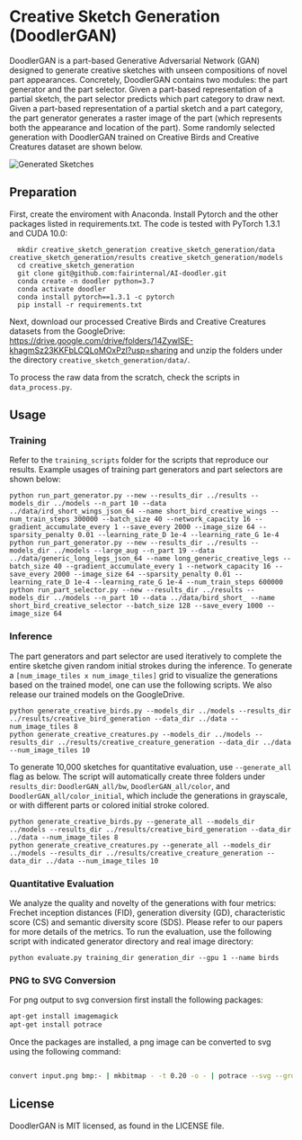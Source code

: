 # Creative Sketch Generation (DoodlerGAN)

DoodlerGAN is a part-based Generative Adversarial Network (GAN) designed to generate creative sketches with unseen compositions of novel part appearances. Concretely, DoodlerGAN contains two modules: the part generator and the part selector. Given a part-based representation of a partial sketch, the part selector predicts which part category to draw next. Given a part-based representation of a partial sketch and a part category, the part generator generates a raster image of the part (which represents both the appearance and location of the part). Some randomly selected generation with DoodlerGAN trained on Creative Birds and Creative Creatures dataset are shown below.

![Generated Sketches](figs/generation.png)

## Preparation

First, create the enviroment with Anaconda. Install Pytorch and the other packages listed in requirements.txt. The code is tested with PyTorch 1.3.1 and CUDA 10.0:

```
  mkdir creative_sketch_generation creative_sketch_generation/data creative_sketch_generation/results creative_sketch_generation/models
  cd creative_sketch_generation
  git clone git@github.com:fairinternal/AI-doodler.git
  conda create -n doodler python=3.7
  conda activate doodler
  conda install pytorch==1.3.1 -c pytorch
  pip install -r requirements.txt
```

Next, download our processed Creative Birds and Creative Creatures datasets from the GoogleDrive: https://drive.google.com/drive/folders/14ZywlSE-khagmSz23KKFbLCQLoMOxPzl?usp=sharing and unzip the folders under the directory `creative_sketch_generation/data/`.

To process the raw data from the scratch, check the scripts in `data_process.py`.

## Usage

### Training

Refer to the `training_scripts` folder for the scripts that reproduce our results. Example usages of training part generators and part selectors are shown below:

```
python run_part_generator.py --new --results_dir ../results --models_dir ../models --n_part 10 --data ../data/ird_short_wings_json_64 --name short_bird_creative_wings --num_train_steps 300000 --batch_size 40 --network_capacity 16 --gradient_accumulate_every 1 --save_every 2000 --image_size 64 --sparsity_penalty 0.01 --learning_rate_D 1e-4 --learning_rate_G 1e-4
python run_part_generator.py --new --results_dir ../results --models_dir ../models --large_aug --n_part 19 --data ../data/generic_long_legs_json_64 --name long_generic_creative_legs --batch_size 40 --gradient_accumulate_every 1 --network_capacity 16 --save_every 2000 --image_size 64 --sparsity_penalty 0.01 --learning_rate_D 1e-4 --learning_rate_G 1e-4 --num_train_steps 600000
python run_part_selector.py --new --results_dir ../results --models_dir ../models --n_part 10 --data ../data/bird_short_ --name short_bird_creative_selector --batch_size 128 --save_every 1000 --image_size 64
```

### Inference

The part generators and part selector are used iteratively to complete the entire sketche given random initial strokes during the inference. To generate a `[num_image_tiles x num_image_tiles]` grid to visualize the generations based on the trained model, one can use the following scripts. We also release our trained models on the GoogleDrive.

```
python generate_creative_birds.py --models_dir ../models --results_dir ../results/creative_bird_generation --data_dir ../data --num_image_tiles 8
python generate_creative_creatures.py --models_dir ../models --results_dir ../results/creative_creature_generation --data_dir ../data --num_image_tiles 10
```

To generate 10,000 sketches for quantitative evaluation, use `--generate_all` flag as below. The script will automatically create three folders under `results_dir`: `DoodlerGAN_all/bw`, `DoodlerGAN_all/color`, and `DoodlerGAN_all/color_initial`, which include the generations in grayscale, or with different parts or colored initial stroke colored.

```
python generate_creative_birds.py --generate_all --models_dir ../models --results_dir ../results/creative_bird_generation --data_dir ../data --num_image_tiles 8
python generate_creative_creatures.py --generate_all --models_dir ../models --results_dir ../results/creative_creature_generation --data_dir ../data --num_image_tiles 10
```

### Quantitative Evaluation

We analyze the quality and novelty of the generations with four metrics: Frechet inception distances (FID), generation diversity (GD), characteristic score (CS) and semantic diversity score (SDS). Please refer to our papers for more details of the metrics. To run the evaluation, use the following script with indicated generator directory and real image directory:

```
python evaluate.py training_dir generation_dir --gpu 1 --name birds
```

### PNG to SVG Conversion

For png output to svg conversion first install the following packages:

```bash
apt-get install imagemagick
apt-get install potrace
```

Once the packages are installed, a png image can be converted to svg using the following command:

```bash

convert input.png bmp:- | mkbitmap - -t 0.20 -o - | potrace --svg --group  -o - > output.svg
```


## License

DoodlerGAN is MIT licensed, as found in the LICENSE file.
